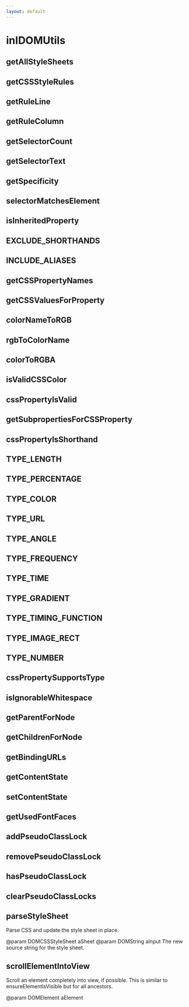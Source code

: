 ```yaml
---
layout: default
---
```


# inIDOMUtils #

## getAllStyleSheets ##

## getCSSStyleRules ##

## getRuleLine ##

## getRuleColumn ##

## getSelectorCount ##

## getSelectorText ##

## getSpecificity ##

## selectorMatchesElement ##

## isInheritedProperty ##

## EXCLUDE_SHORTHANDS ##

## INCLUDE_ALIASES ##

## getCSSPropertyNames ##

## getCSSValuesForProperty ##

## colorNameToRGB ##

## rgbToColorName ##

## colorToRGBA ##

## isValidCSSColor ##

## cssPropertyIsValid ##

## getSubpropertiesForCSSProperty ##

## cssPropertyIsShorthand ##

## TYPE_LENGTH ##

## TYPE_PERCENTAGE ##

## TYPE_COLOR ##

## TYPE_URL ##

## TYPE_ANGLE ##

## TYPE_FREQUENCY ##

## TYPE_TIME ##

## TYPE_GRADIENT ##

## TYPE_TIMING_FUNCTION ##

## TYPE_IMAGE_RECT ##

## TYPE_NUMBER ##

## cssPropertySupportsType ##

## isIgnorableWhitespace ##

## getParentForNode ##

## getChildrenForNode ##

## getBindingURLs ##

## getContentState ##

## setContentState ##

## getUsedFontFaces ##

## addPseudoClassLock ##

## removePseudoClassLock ##

## hasPseudoClassLock ##

## clearPseudoClassLocks ##

## parseStyleSheet ##

Parse CSS and update the style sheet in place.

@param DOMCSSStyleSheet aSheet
@param DOMString aInput
       The new source string for the style sheet.


## scrollElementIntoView ##

Scroll an element completely into view, if possible.
This is similar to ensureElementIsVisible but for all ancestors.

@param DOMElement aElement

